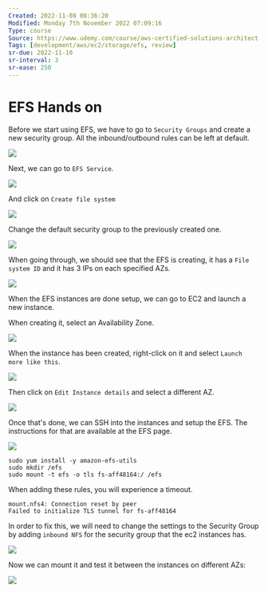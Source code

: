 ```yaml
---
Created: 2022-11-08 08:36:20
Modified: Monday 7th November 2022 07:09:16
Type: course
Source: https://www.udemy.com/course/aws-certified-solutions-architect-associate-saa-c01/?xref=E0Aed11STH4LPUQvCz0GJFABTmM=
Tags: [development/aws/ec2/storage/efs, review]
sr-due: 2022-11-10
sr-interval: 3
sr-ease: 250
---
```


# EFS Hands on

Before we start using EFS, we have to go to `Security Groups` and create a new security group. All the inbound/outbound rules can be left at default.

![](2019-12-30-07-49-44.png)

Next, we can go to `EFS Service`.

![](2019-12-30-07-51-02.png)

And click on `Create file system`

![](2019-12-30-07-51-22.png)

Change the default security group to the previously created one.

![](2019-12-30-07-52-41.png)

When going through, we should see that the EFS is creating, it has a `File system ID` and it has 3 IPs on each specified AZs.

![](2019-12-30-07-54-36.png)

When the EFS instances are done setup, we can go to EC2 and launch a new instance.

When creating it, select an Availability Zone.

![](2019-12-30-07-57-23.png)

When the instance has been created, right-click on it and select `Launch more like this`.

![](2019-12-30-08-00-02.png)

Then click on `Edit Instance details` and select a different AZ.

![](2019-12-30-08-00-55.png)

Once that's done, we can SSH into the instances and setup the EFS. The instructions for that are available at the EFS page.

![](2019-12-30-08-02-01.png)

```
sudo yum install -y amazon-efs-utils
sudo mkdir /efs
sudo mount -t efs -o tls fs-aff48164:/ /efs
```

When adding these rules, you will experience a timeout.

```
mount.nfs4: Connection reset by peer
Failed to initialize TLS tunnel for fs-aff48164
```

In order to fix this, we will need to change the settings to the Security Group by adding `inbound NFS` for the security group that the ec2 instances has.

![](2019-12-30-08-10-24.png)

Now we can mount it and test it between the instances on different AZs:

![](2019-12-30-08-13-35.png)